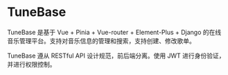 # TuneBase

TuneBase 是基于 Vue + Pinia + Vue-router + Element-Plus + Django 的在线音乐管理平台。支持对音乐信息的管理和搜索，支持创建、修改歌单。

TuneBase 遵从 RESTful API 设计规范，前后端分离。使用 JWT 进行身份验证，并进行权限控制。